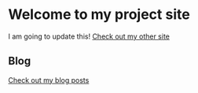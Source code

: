 # Welcome to my project site

I am going to update this! [Check out my other site](https://glover.io)

## Blog
[Check out my blog posts](./blog)
